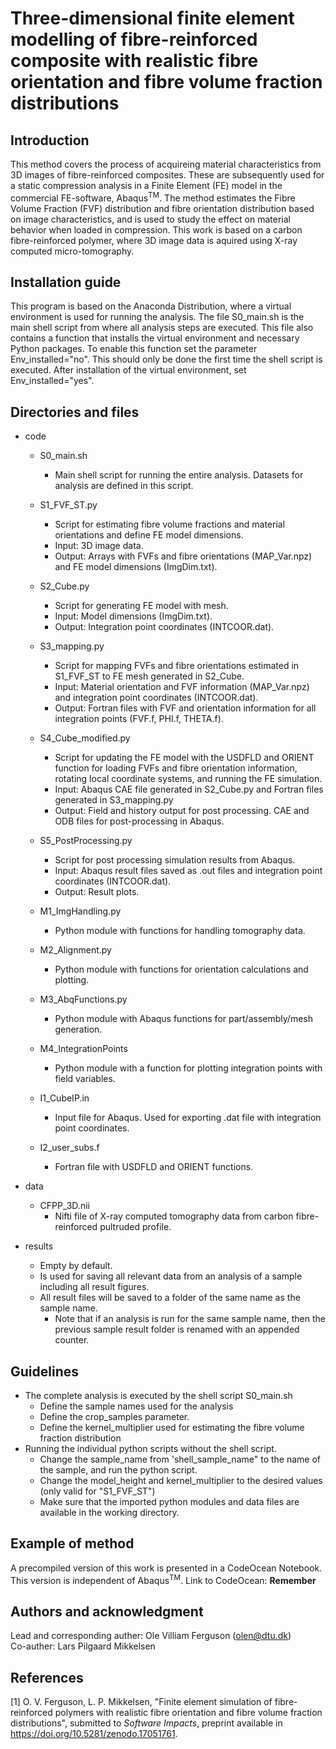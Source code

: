 # Three-dimensional finite element modelling of fibre-reinforced composite with realistic fibre orientation and fibre volume fraction distributions

## Introduction
This method covers the process of acquireing material characteristics from 3D images of fibre-reinforced composites. These are subsequently used for a static compression analysis in a Finite Element (FE) model in the commercial FE-software, Abaqus<sup>TM</sup>. The method estimates the Fibre Volume Fraction (FVF) distribution and fibre orientation distribution based on image characteristics, and is used to study the effect on material behavior when loaded in compression. This work is based on a carbon fibre-reinforced polymer, where 3D image data is aquired using X-ray computed micro-tomography. 

## Installation guide

This program is based on the Anaconda Distribution, where a virtual environment is used for running the analysis. The file S0_main.sh is the main shell script from where all analysis steps are executed. This file also contains a function that installs the virtual environment and necessary Python packages. To enable this function set the parameter Env_installed="no". This should only be done the first time the shell script is executed. After installation of the virtual environment, set Env_installed="yes". 

## Directories and files
- code
	* S0_main.sh
		- Main shell script for running the entire analysis. Datasets for analysis are defined in this script. 
	* S1_FVF_ST.py
		- Script for estimating fibre volume fractions and material orientations and define FE model dimensions.
		- Input: 3D image data.
		- Output: Arrays with FVFs and fibre orientations (MAP_Var.npz) and FE model dimensions (ImgDim.txt).
	* S2_Cube.py
		- Script for generating FE model with mesh.
		- Input: Model dimensions (ImgDim.txt).
		- Output: Integration point coordinates (INTCOOR.dat).
	* S3_mapping.py
		- Script for mapping FVFs and fibre orientations estimated in S1_FVF_ST to FE mesh generated in S2_Cube.
		- Input: Material orientation  and FVF information (MAP_Var.npz) and integration point coordinates (INTCOOR.dat).
		- Output: Fortran files with FVF and orientation information for all integration points (FVF.f, PHI.f, THETA.f).
	* S4_Cube_modified.py
		- Script for updating the FE model with the USDFLD and ORIENT function for loading FVFs and fibre orientation information, rotating local coordinate systems, and running the FE simulation.
		- Input: Abaqus CAE file generated in S2_Cube.py and Fortran files generated in S3_mapping.py
		- Output: Field and history output for post processing. CAE and ODB files for post-processing in Abaqus.
	* S5_PostProcessing.py
		- Script for post processing simulation results from Abaqus.
		- Input: Abaqus result files saved as .out files and integration point coordinates (INTCOOR.dat).
		- Output: Result plots.
		
	* M1_ImgHandling.py
		- Python module with functions for handling tomography data.
	* M2_Alignment.py
		- Python module with functions for orientation calculations and plotting.
	* M3_AbqFunctions.py
		- Python module with Abaqus functions for part/assembly/mesh generation.
	* M4_IntegrationPoints
		- Python module with a function for plotting integration points with field variables.
		
	* I1_CubeIP.in
		- Input file for Abaqus. Used for exporting .dat file with integration point coordinates.
	* I2_user_subs.f
		- Fortran file with USDFLD and ORIENT functions. 
		
- data
	* CFPP_3D.nii
		- Nifti file of X-ray computed tomography data from carbon fibre-reinforced pultruded profile.
	
- results
	* Empty by default. 
	* Is used for saving all relevant data from an analysis of a sample including all result figures.
	* All result files will be saved to a folder of the same name as the sample name. 
		- Note that if an analysis is run for the same sample name, then the previous sample result folder is renamed with an appended counter. 

## Guidelines

- The complete analysis is executed by the shell script S0_main.sh
	* Define the sample names used for the analysis
	* Define the crop_samples parameter.
	* Define the kernel_multiplier used for estimating the fibre volume fraction distribution
- Running the individual python scripts without the shell script. 
	* Change the sample_name from 'shell_sample_name" to the name of the sample, and run the python script. 
	* Change the model_height and kernel_multiplier to the desired values (only valid for "S1_FVF_ST")
	* Make sure that the imported python modules and data files are available in the working directory.

## Example of method
A precompiled version of this work is presented in a CodeOcean Notebook. This version is independent of Abaqus<sup>TM</sup>.
Link to CodeOcean: **Remember**

## Authors and acknowledgment
Lead and corresponding auther: Ole Villiam Ferguson (olen@dtu.dk) \
Co-auther: Lars Pilgaard Mikkelsen

## References
[1] O. V. Ferguson, L. P. Mikkelsen, "Finite element simulation of fibre-reinforced polymers with realistic fibre orientation and fibre volume fraction distributions", submitted to *Software Impacts*, preprint available in https://doi.org/10.5281/zenodo.17051761.
